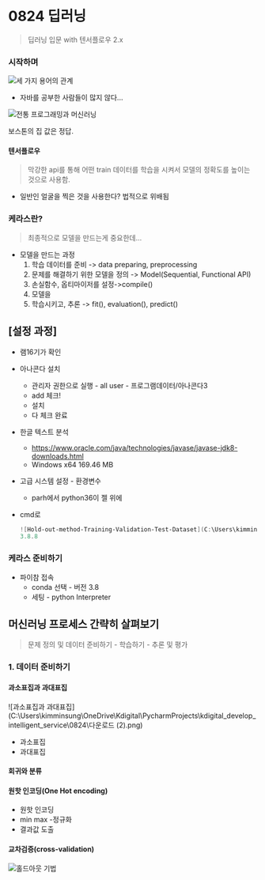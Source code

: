 # 0824 딥러닝

> 딥러닝 입문 with 텐서플로우 2.x

### 시작하며

![세 가지 용어의 관계](C:\Users\kimminsung\OneDrive\Kdigital\PycharmProjects\kdigital_develop_intelligent_service\0824\21-1.png)

* 자바를 공부한 사람들이 많지 않다...

![전통 프로그래밍과 머신러닝](C:\Users\kimminsung\OneDrive\Kdigital\PycharmProjects\kdigital_develop_intelligent_service\0824\Machine-Learning-in-contrast-to-classical-programming-according-to-26-p-5-Machine.png)

보스톤의 집 값은 정답.

#### 텐서플로우

> 막강한 api를 통해 어떤 train 데이터를 학습을 시켜서 모델의 정확도를 높이는 것으로 사용함.

* 일반인 얼굴을 찍은 것을 사용한다? 법적으로 위배됨

### 케라스란?

> 최종적으로 모델을 만드는게 중요한데...

* 모델을 만드는 과정
  1. 학습 데이터를 준비 -> data preparing, preprocessing
  2. 문제를 해결하기 위한 모델을 정의 -> Model(Sequential, Functional API)
  3. 손실함수, 옵티마이저를 설정->compile()
  4. 모델을
  5.  학습시키고, 추론 -> fit(), evaluation(), predict()

## [설정 과정]

* 램16기가 확인
* 아나콘다 설치
  * 관리자 권한으로 실행 - all user - 프로그램데이터/아나콘다3
  * add 체크!
  * 설치 
  * 다 체크 완료
* 한글 텍스트 분석
  * https://www.oracle.com/java/technologies/javase/javase-jdk8-downloads.html
  * Windows x64	169.46 MB

* 고급 시스템 설정 - 환경변수

  * parh에서 python36이 젤 위에

* cmd로

  ```powershell
  ![Hold-out-method-Training-Validation-Test-Dataset](C:\Users\kimminsung\OneDrive\Kdigital\PycharmProjects\kdigital_develop_intelligent_service\0824\Hold-out-method-Training-Validation-Test-Dataset.png)python -V 버전 확인
  3.8.8
  ```



### 케라스 준비하기

* 파이참 접속
  * conda 선택 - 버전 3.8
  * 세팅 - python Interpreter



## 머신러닝 프로세스 간략히 살펴보기

> 문제 정의 및 데이터 준비하기 - 학습하기 - 추론 및 평가

### 1. 데이터 준비하기

#### 과소표집과 과대표집

![과소표집과 과대표집](C:\Users\kimminsung\OneDrive\Kdigital\PycharmProjects\kdigital_develop_intelligent_service\0824\다운로드 (2).png)

* 과소표집
* 과대표집

#### 회귀와 분류

#### 원핫 인코딩(One Hot encoding)

* 원핫 인코딩
* min max -정규화
* 결과값 도출

#### 교차검증(cross-validation)

![홀드아웃 기법](C:\Users\kimminsung\OneDrive\Kdigital\PycharmProjects\kdigital_develop_intelligent_service\0824\Hold-out-method-Training-Validation-Test-Dataset.png)

